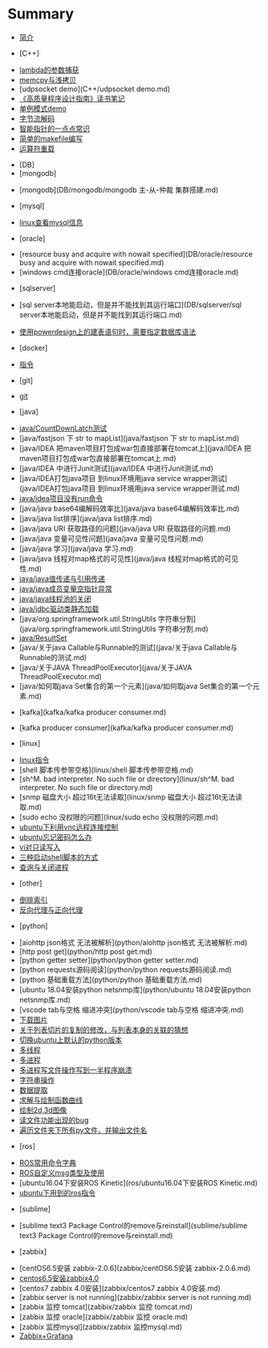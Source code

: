 # Summary

* [简介](README.md)

* [C++]
- [lambda的参数捕获](C++/lambda的参数捕获.md)
- [memcpy与浅拷贝](C++/memcpy与浅拷贝.md)
- [udpsocket demo](C++/udpsocket demo.md)
- [《高质量程序设计指南》读书笔记](C++/《高质量程序设计指南》读书笔记.md)
- [单例模式demo](C++/单例模式demo.md)
- [字节流解码](C++/字节流解码.md)
- [智能指针的一点点常识](C++/智能指针的一点点常识.md)
- [简单的makefile编写](C++/简单的makefile编写.md)
- [运算符重载](C++/运算符重载.md)





* [DB]
* [mongodb]
- [mongodb](DB/mongodb/mongodb 主-从-仲裁 集群搭建.md)
* [mysql]
- [linux查看mysql信息](DB/mysql/linux查看mysql信息.md)
* [oracle]
- [resource busy and acquire with nowait specified](DB/oracle/resource busy and acquire with nowait specified.md)
- [windows cmd连接oracle](DB/oracle/windows cmd连接oracle.md)
* [sqlserver]
- [sql server本地能启动，但是并不能找到其运行端口](DB/sqlserver/sql server本地能启动，但是并不能找到其运行端口.md)
* [使用powerdesign上的建表语句时，需要指定数据库语法](DB/使用powerdesign上的建表语句时，需要指定数据库语法.md)



* [docker]
- [指令](docker/指令.md)


* [git]
- [git](git/简单的git方法.md)


* [java]
- [java/CountDownLatch测试](java/CountDownLatch测试.md)
- [java/fastjson 下 str to mapList](java/fastjson 下 str to mapList.md)
- [java/IDEA  把maven项目打包成war包直接部署在tomcat上](java/IDEA  把maven项目打包成war包直接部署在tomcat上.md)
- [java/IDEA 中进行Junit测试](java/IDEA 中进行Junit测试.md)
- [java/IDEA打包java项目 到linux环境用java service wrapper测试](java/IDEA打包java项目 到linux环境用java service wrapper测试.md)
- [java/idea项目没有run命令](java/idea项目没有run命令.md)
- [java/java base64编解码效率比](java/java base64编解码效率比.md)
- [java/java list排序](java/java list排序.md)
- [java/java URI 获取路径的问题](java/java URI 获取路径的问题.md)
- [java/java 变量可见性问题](java/java 变量可见性问题.md)
- [java/java 学习](java/java 学习.md)
- [java/java 线程对map格式的可见性](java/java 线程对map格式的可见性.md)
- [java/java值传递与引用传递](java/java值传递与引用传递.md)
- [java/java成员变量空指针异常](java/java成员变量空指针异常.md)
- [java/java线程池的关闭](java/java线程池的关闭.md)
- [java/jdbc驱动类静态加载](java/jdbc驱动类静态加载.md)
- [java/org.springframework.util.StringUtils 字符串分割](java/org.springframework.util.StringUtils 字符串分割.md)
- [java/ResultSet](java/ResultSet.md)
- [java/关于java Callable与Runnable的测试](java/关于java Callable与Runnable的测试.md)
- [java/关于JAVA ThreadPoolExecutor](java/关于JAVA ThreadPoolExecutor.md)
- [java/如何取java Set集合的第一个元素](java/如何取java Set集合的第一个元素.md)


* [kafka](kafka/kafka producer consumer.md)
- [kafka producer consumer](kafka/kafka producer consumer.md)

* [linux]
- [linux指令](linux/linux指令.md)
- [shell 脚本传参带空格](linux/shell 脚本传参带空格.md)
- [sh^M. bad interpreter. No such file or directory](linux/sh^M. bad interpreter. No such file or directory.md)
- [snmp 磁盘大小 超过16t无法读取](linux/snmp 磁盘大小 超过16t无法读取.md)
- [sudo echo  没权限的问题](linux/sudo echo  没权限的问题.md)
- [ubuntu下利用vnc远程连接控制](linux/ubuntu下利用vnc远程连接控制.md)
- [ubuntu忘记密码怎么办](linux/ubuntu忘记密码怎么办.md)
- [vi对只读写入](linux/vi对只读写入.md)
- [三种启动shell脚本的方式](linux/三种启动shell脚本的方式.md)
- [查询与关闭进程](linux/查询与关闭进程.md)


* [other]
- [倒排索引](other/倒排索引.md)
- [反向代理与正向代理](other/反向代理与正向代理.md)


* [python]
- [aiohttp json格式 无法被解析](python/aiohttp json格式 无法被解析.md)
- [http post get](python/http post get.md)
- [python getter setter](python/python getter setter.md)
- [python requests源码阅读](python/python requests源码阅读.md)
- [python 基础重载方法](python/python 基础重载方法.md)
- [ubuntu 18.04安装python netsnmp库](python/ubuntu 18.04安装python netsnmp库.md)
- [vscode  tab与空格 缩进冲突](python/vscode  tab与空格 缩进冲突.md)
- [下载图片](python/下载图片.py)
- [关于列表切片的复制的修改，与列表本身的关联的猜想](python/关于列表切片的复制的修改，与列表本身的关联的猜想.py)
- [切换ubuntu上默认的python版本](python/切换ubuntu上默认的python版本.md)
- [多线程](python/多线程.py)
- [多进程](python/多进程.py)
- [多进程写文件操作写到一半程序崩溃](python/多进程写文件操作写到一半程序崩溃.md)
- [字符串操作](python/字符串操作.py)
- [数据提取](python/数据提取.py)
- [求解与绘制函数曲线](python/求解与绘制函数曲线.py)
- [绘制2d,3d图像](python/绘制2d,3d图像.py)
- [读文件功能出现的bug](python/读文件功能出现的bug.md)
- [遍历文件夹下所有py文件，并输出文件名](python/遍历文件夹下所有py文件，并输出文件名.py)



* [ros]
- [ROS常用命令字典](ros/ROS常用命令字典.md)
- [ROS自定义msg类型及使用](ros/ROS自定义msg类型及使用.md)
- [ubuntu16.04下安装ROS Kinetic](ros/ubuntu16.04下安装ROS Kinetic.md)
- [ubuntu下用到的ros指令](ros/ubuntu下用到的ros指令.md)


* [sublime]
- [sublime text3 Package Control的remove与reinstall](sublime/sublime text3 Package Control的remove与reinstall.md)


* [zabbix]
- [centOS6.5安装 zabbix-2.0.6](zabbix/centOS6.5安装 zabbix-2.0.6.md)
- [centos6.5安装zabbix4.0](zabbix/centos6.5安装zabbix4.0.md)
- [centos7 zabbix 4.0安装](zabbix/centos7 zabbix 4.0安装.md)
- [zabbix server is not running](zabbix/zabbix server is not running.md)
- [zabbix 监控  tomcat](zabbix/zabbix 监控  tomcat.md)
- [zabbix 监控 oracle](zabbix/zabbix 监控 oracle.md)
- [zabbix 监控mysql](zabbix/zabbix 监控mysql.md)
- [Zabbix+Grafana](zabbix/Zabbix+Grafana.md)

